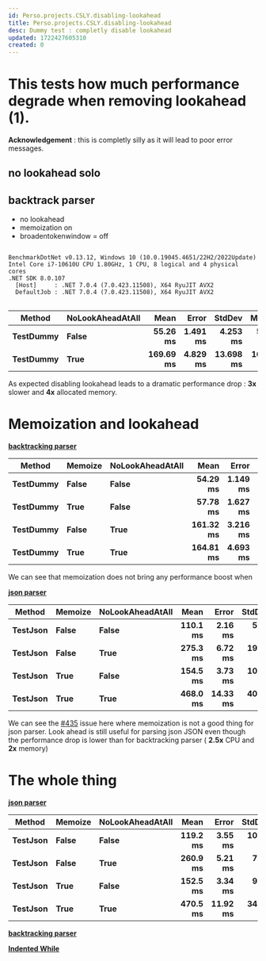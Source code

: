 ```yaml
---
id: Perso.projects.CSLY.disabling-lookahead
title: Perso.projects.CSLY.disabling-lookahead
desc: Dummy test : completly disable lookahead
updated: 1722427605310
created: 0
---
```

# This tests how much performance degrade when removing lookahead (1).


**Acknowledgement** : this is completly silly as it will lead to poor error messages.

## no lookahead solo

## backtrack parser

 - no lookahead
 - memoization on
 - broadentokenwindow = off

```

BenchmarkDotNet v0.13.12, Windows 10 (10.0.19045.4651/22H2/2022Update)
Intel Core i7-10610U CPU 1.80GHz, 1 CPU, 8 logical and 4 physical cores
.NET SDK 8.0.107
  [Host]     : .NET 7.0.4 (7.0.423.11508), X64 RyuJIT AVX2
  DefaultJob : .NET 7.0.4 (7.0.423.11508), X64 RyuJIT AVX2


```
| Method    | NoLookAheadAtAll | Mean      | Error    | StdDev    | Median    | Gen0       | Gen1      | Gen2      | Allocated |
|---------- |----------------- |----------:|---------:|----------:|----------:|-----------:|----------:|----------:|----------:|
| **TestDummy** | **False**            |  **55.26 ms** | **1.491 ms** |  **4.253 ms** |  **54.85 ms** |  **5333.3333** | **3222.2222** | **2555.5556** |  **34.79 MB** |
| **TestDummy** | **True**             | **169.69 ms** | **4.829 ms** | **13.698 ms** | **165.66 ms** | **14000.0000** | **5000.0000** | **3333.3333** | **137.89 MB** |

As expected disabling lookahead leads to a dramatic performance drop : **3x** slower and **4x** allocated memory. 



# Memoization and lookahead

**[backtracking parser](https://github.com/b3b00/csly/blob/dev/src/benchCurrent/backtrack/BackTrackParser.cs)**


| Method    | Memoize | NoLookAheadAtAll | Mean      | Error    | StdDev    | Gen0       | Gen1      | Gen2      | Allocated |
|---------- |-------- |----------------- |----------:|---------:|----------:|-----------:|----------:|----------:|----------:|
| **TestDummy** | **False**   | **False**            |  **54.29 ms** | **1.149 ms** |  **3.335 ms** |  **5333.3333** | **3222.2222** | **2555.5556** |  **34.79 MB** |
| **TestDummy** | **True**    | **False**            |  **57.78 ms** | **1.627 ms** |  **4.668 ms** |  **5333.3333** | **3111.1111** | **2555.5556** |  **34.79 MB** |
| **TestDummy** | **False**   | **True**             | **161.32 ms** | **3.216 ms** |  **8.585 ms** | **15000.0000** | **5666.6667** | **4333.3333** | **137.89 MB** |
| **TestDummy** | **True**    | **True**             | **164.81 ms** | **4.693 ms** | **13.616 ms** | **14000.0000** | **4666.6667** | **3333.3333** | **137.89 MB** |

We can see that memoization does not bring any performance boost when 

**[json parser](https://github.com/b3b00/csly/blob/dev/src/benchCurrent/json/EbnfJsonGenericParser.cs)**

| Method   | Memoize | NoLookAheadAtAll | Mean     | Error    | StdDev   | Median   | Gen0       | Gen1       | Gen2      | Allocated |
|--------- |-------- |----------------- |---------:|---------:|---------:|---------:|-----------:|-----------:|----------:|----------:|
| **TestJson** | **False**   | **False**            | **110.1 ms** |  **2.16 ms** |  **5.97 ms** | **108.4 ms** | **11200.0000** |  **3600.0000** | **1600.0000** |  **65.79 MB** |
| **TestJson** | **False**   | **True**             | **275.3 ms** |  **6.72 ms** | **19.38 ms** | **268.5 ms** | **23000.0000** |  **9000.0000** | **4000.0000** | **135.61 MB** |
| **TestJson** | **True**    | **False**            | **154.5 ms** |  **3.73 ms** | **10.71 ms** | **153.1 ms** | **13333.3333** |  **5333.3333** | **2666.6667** |  **78.41 MB** |
| **TestJson** | **True**    | **True**             | **468.0 ms** | **14.33 ms** | **40.41 ms** | **457.6 ms** | **27000.0000** | **10000.0000** | **4000.0000** | **161.52 MB** |

We can see the [#435](https://github.com/b3b00/csly/issues/435) issue here where memoization is not a good thing for json parser.
Look ahead is still useful for parsing json JSON even though the performance drop is lower than for backtracking parser ( **2.5x** CPU and **2x** memory)

# The whole thing

**[json parser](https://github.com/b3b00/csly/blob/dev/src/benchCurrent/json/EbnfJsonGenericParser.cs)**

| Method   | Memoize | NoLookAheadAtAll | Mean     | Error    | StdDev   | Median   | Gen0       | Gen1       | Gen2      | Allocated |
|--------- |-------- |----------------- |---------:|---------:|---------:|---------:|-----------:|-----------:|----------:|----------:|
| **TestJson** | **False**   | **False**            | **119.2 ms** |  **3.55 ms** | **10.08 ms** | **116.2 ms** | **11200.0000** |  **3600.0000** | **1600.0000** |  **65.79 MB** |
| **TestJson** | **False**   | **True**             | **260.9 ms** |  **5.21 ms** |  **7.46 ms** | **261.4 ms** | **23000.0000** |  **9000.0000** | **4000.0000** | **135.61 MB** |
| **TestJson** | **True**    | **False**            | **152.5 ms** |  **3.34 ms** |  **9.48 ms** | **150.3 ms** | **13666.6667** |  **5666.6667** | **2666.6667** |  **78.41 MB** |
| **TestJson** | **True**    | **True**             | **470.5 ms** | **11.92 ms** | **34.39 ms** | **464.7 ms** | **27000.0000** | **10000.0000** | **4000.0000** | **161.52 MB** |

**[backtracking parser](https://github.com/b3b00/csly/blob/dev/src/benchCurrent/backtrack/BackTrackParser.cs)**




**[Indented While](https://github.com/b3b00/csly/blob/dev/src/samples/IndentedWhile/parser/IndentedWhileParserGeneric.cs)**

